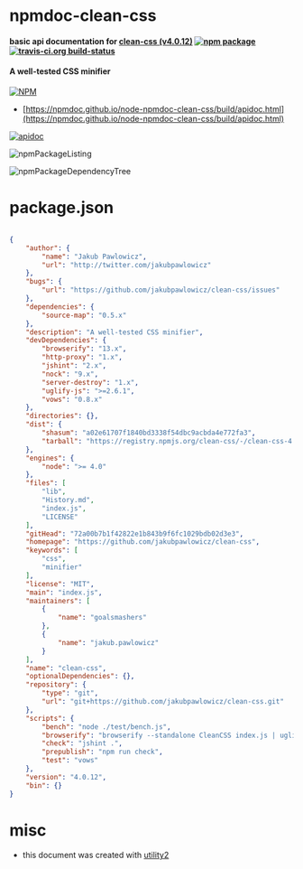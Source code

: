 # npmdoc-clean-css

#### basic api documentation for  [clean-css (v4.0.12)](https://github.com/jakubpawlowicz/clean-css)  [![npm package](https://img.shields.io/npm/v/npmdoc-clean-css.svg?style=flat-square)](https://www.npmjs.org/package/npmdoc-clean-css) [![travis-ci.org build-status](https://api.travis-ci.org/npmdoc/node-npmdoc-clean-css.svg)](https://travis-ci.org/npmdoc/node-npmdoc-clean-css)

#### A well-tested CSS minifier

[![NPM](https://nodei.co/npm/clean-css.png?downloads=true&downloadRank=true&stars=true)](https://www.npmjs.com/package/clean-css)

- [https://npmdoc.github.io/node-npmdoc-clean-css/build/apidoc.html](https://npmdoc.github.io/node-npmdoc-clean-css/build/apidoc.html)

[![apidoc](https://npmdoc.github.io/node-npmdoc-clean-css/build/screenCapture.buildCi.browser.%252Ftmp%252Fbuild%252Fapidoc.html.png)](https://npmdoc.github.io/node-npmdoc-clean-css/build/apidoc.html)

![npmPackageListing](https://npmdoc.github.io/node-npmdoc-clean-css/build/screenCapture.npmPackageListing.svg)

![npmPackageDependencyTree](https://npmdoc.github.io/node-npmdoc-clean-css/build/screenCapture.npmPackageDependencyTree.svg)



# package.json

```json

{
    "author": {
        "name": "Jakub Pawlowicz",
        "url": "http://twitter.com/jakubpawlowicz"
    },
    "bugs": {
        "url": "https://github.com/jakubpawlowicz/clean-css/issues"
    },
    "dependencies": {
        "source-map": "0.5.x"
    },
    "description": "A well-tested CSS minifier",
    "devDependencies": {
        "browserify": "13.x",
        "http-proxy": "1.x",
        "jshint": "2.x",
        "nock": "9.x",
        "server-destroy": "1.x",
        "uglify-js": ">=2.6.1",
        "vows": "0.8.x"
    },
    "directories": {},
    "dist": {
        "shasum": "a02e61707f1840bd3338f54dbc9acbda4e772fa3",
        "tarball": "https://registry.npmjs.org/clean-css/-/clean-css-4.0.12.tgz"
    },
    "engines": {
        "node": ">= 4.0"
    },
    "files": [
        "lib",
        "History.md",
        "index.js",
        "LICENSE"
    ],
    "gitHead": "72a00b7b1f42822e1b843b9f6fc1029bdb02d3e3",
    "homepage": "https://github.com/jakubpawlowicz/clean-css",
    "keywords": [
        "css",
        "minifier"
    ],
    "license": "MIT",
    "main": "index.js",
    "maintainers": [
        {
            "name": "goalsmashers"
        },
        {
            "name": "jakub.pawlowicz"
        }
    ],
    "name": "clean-css",
    "optionalDependencies": {},
    "repository": {
        "type": "git",
        "url": "git+https://github.com/jakubpawlowicz/clean-css.git"
    },
    "scripts": {
        "bench": "node ./test/bench.js",
        "browserify": "browserify --standalone CleanCSS index.js | uglifyjs --compress --mangle -o cleancss-browser.js",
        "check": "jshint .",
        "prepublish": "npm run check",
        "test": "vows"
    },
    "version": "4.0.12",
    "bin": {}
}
```



# misc
- this document was created with [utility2](https://github.com/kaizhu256/node-utility2)
